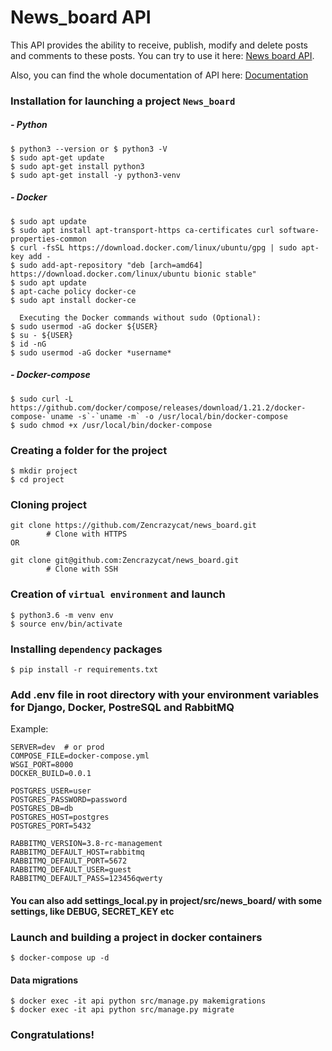 # News_board API

This API provides the ability to receive, publish, modify and delete posts and comments to these posts.
You can try to use it here: [News board API](http://134.122.114.146:8000/api/v1/news_posts/posts/ "News Board").

Also, you can find the whole documentation of API here: [Documentation](https://web.postman.co/collections/10954999-e7f1b9de-b52c-4e99-97e7-3d8f30c5fd7e?version=latest&workspace=40909c67-9842-465d-843f-367334184f57#c812fcc9-c719-438a-b46b-fe5a6c9df0f6 "API's documentation")

### Installation for launching a project **`News_board`**
##### - Python
```
$ python3 --version or $ python3 -V
$ sudo apt-get update
$ sudo apt-get install python3
$ sudo apt-get install -y python3-venv
```
##### - Docker
```
$ sudo apt update
$ sudo apt install apt-transport-https ca-certificates curl software-properties-common
$ curl -fsSL https://download.docker.com/linux/ubuntu/gpg | sudo apt-key add -
$ sudo add-apt-repository "deb [arch=amd64] https://download.docker.com/linux/ubuntu bionic stable"
$ sudo apt update
$ apt-cache policy docker-ce
$ sudo apt install docker-ce

  Executing the Docker commands without sudo (Optional):
$ sudo usermod -aG docker ${USER}
$ su - ${USER}
$ id -nG
$ sudo usermod -aG docker *username*
```
##### - Docker-compose

```
$ sudo curl -L https://github.com/docker/compose/releases/download/1.21.2/docker-compose-`uname -s`-`uname -m` -o /usr/local/bin/docker-compose
$ sudo chmod +x /usr/local/bin/docker-compose
```

### Creating a folder for the project

```
$ mkdir project
$ cd project
```

### Cloning project

```
git clone https://github.com/Zencrazycat/news_board.git
        # Clone with HTTPS
OR

git clone git@github.com:Zencrazycat/news_board.git
        # Clone with SSH
```

### Creation of **`virtual environment`** and launch

```
$ python3.6 -m venv env
$ source env/bin/activate
```

### Installing **`dependency`** packages

```
$ pip install -r requirements.txt
```

### Add .env file in root directory with your environment variables for Django, Docker, PostreSQL and RabbitMQ

Example:
```
SERVER=dev  # or prod
COMPOSE_FILE=docker-compose.yml
WSGI_PORT=8000
DOCKER_BUILD=0.0.1

POSTGRES_USER=user
POSTGRES_PASSWORD=password
POSTGRES_DB=db
POSTGRES_HOST=postgres
POSTGRES_PORT=5432

RABBITMQ_VERSION=3.8-rc-management
RABBITMQ_DEFAULT_HOST=rabbitmq
RABBITMQ_DEFAULT_PORT=5672
RABBITMQ_DEFAULT_USER=guest
RABBITMQ_DEFAULT_PASS=123456qwerty
```

#### You can also add settings_local.py in project/src/news_board/ with some settings, like DEBUG, SECRET_KEY etc

### Launch and building a project in docker containers

```
$ docker-compose up -d
```
#### Data migrations
```
$ docker exec -it api python src/manage.py makemigrations
$ docker exec -it api python src/manage.py migrate
```

### Congratulations!
